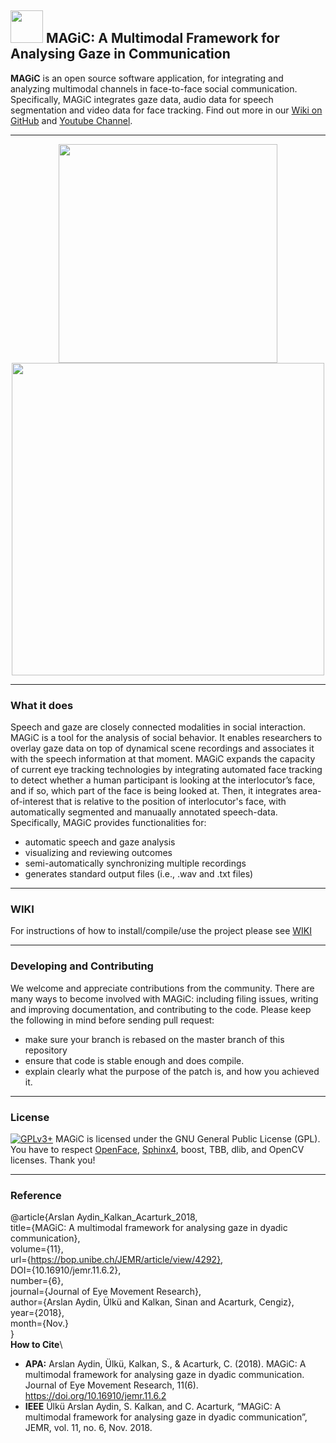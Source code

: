 
## <img src="https://raw.github.com/ulkursln/MAGiC/master/MAGiC/images/icon_shrinked.png" width="52" height="52"/> MAGiC: A Multimodal Framework for Analysing Gaze in Communication 

**MAGiC** is an open source software application, for integrating and analyzing multimodal channels in face-to-face social communication. Specifically, MAGiC integrates gaze data, audio data for speech segmentation and video data for face tracking. Find out more in our [Wiki on GitHub](https://github.com/ulkursln/MAGiC/wiki) and [Youtube Channel](https://www.youtube.com/channel/UC2gvq0OluwpdjVKGSGg-vaQ).

---
<p align="center">
<img src="https://raw.github.com/ulkursln/MAGiC/master/MAGiC/images/AOI.png" width="350"/> <img src="https://raw.github.com/ulkursln/MAGiC/master/MAGiC/images/speechAnnotation.png" width="500"/>
</p>

---

### What it does

Speech and gaze are closely connected modalities in social interaction. MAGiC is a tool for the analysis of social behavior. It enables researchers to overlay gaze data on top of dynamical scene recordings and associates it with the speech information at that moment. MAGiC expands the capacity of current eye tracking technologies by integrating automated face tracking to detect whether a human participant is looking at the interlocutor’s face, and if so, which part of the face is being looked at. Then, it integrates area-of-interest that is relative to the position of interlocutor's face,  with automatically segmented and manuaally annotated speech-data. Specifically, MAGiC provides functionalities for:

* automatic speech and gaze analysis
* visualizing and reviewing outcomes 
* semi-automatically synchronizing multiple recordings
* generates standard output files (i.e., .wav and .txt files) 

---

### WIKI

For instructions of how to install/compile/use the project please see [WIKI](https://github.com/ulkursln/MAGiC/wiki)

---

### Developing and Contributing

We welcome and appreciate contributions from the community. There are many ways to become involved with MAGiC: including filing issues, writing and improving documentation, and contributing to the code. Please keep the following in mind before sending pull request:

* make sure your branch is rebased on the master branch of this repository
* ensure that code is stable enough and does compile.
* explain clearly what the purpose of the patch is, and how you achieved it.

---

### License

[![GPLv3+](http://gplv3.fsf.org/gplv3-127x51.png)](https://github.com/ulkursln/MAGiC/blob/master/LICENSE)
MAGiC is licensed under the GNU General Public License (GPL).
You have to respect [OpenFace](https://github.com/TadasBaltrusaitis/OpenFace), [Sphinx4](https://github.com/cmusphinx/sphinx4), boost, TBB, dlib, and OpenCV licenses.
Thank you!

---

### Reference

@article{Arslan Aydin_Kalkan_Acarturk_2018, \
title={MAGiC: A multimodal framework for analysing gaze in dyadic communication}, \
		    volume={11}, \
		    url={https://bop.unibe.ch/JEMR/article/view/4292}, \
		    DOI={10.16910/jemr.11.6.2}, \
		    number={6}, \
		    journal={Journal of Eye Movement Research}, \
		    author={Arslan Aydin, Ülkü and Kalkan, Sinan and Acarturk, Cengiz}, \
		    year={2018}, \
		    month={Nov.} \
		}\
 **How to Cite**\
    
 * **APA:** Arslan Aydin, Ülkü, Kalkan, S., & Acarturk, C. (2018). MAGiC: A multimodal framework for analysing gaze in dyadic communication. Journal of Eye Movement Research, 11(6). https://doi.org/10.16910/jemr.11.6.2
 * **IEEE** Ülkü Arslan Aydin, S. Kalkan, and C. Acarturk, “MAGiC: A multimodal framework for analysing gaze in dyadic communication”, JEMR, vol. 11, no. 6, Nov. 2018.
